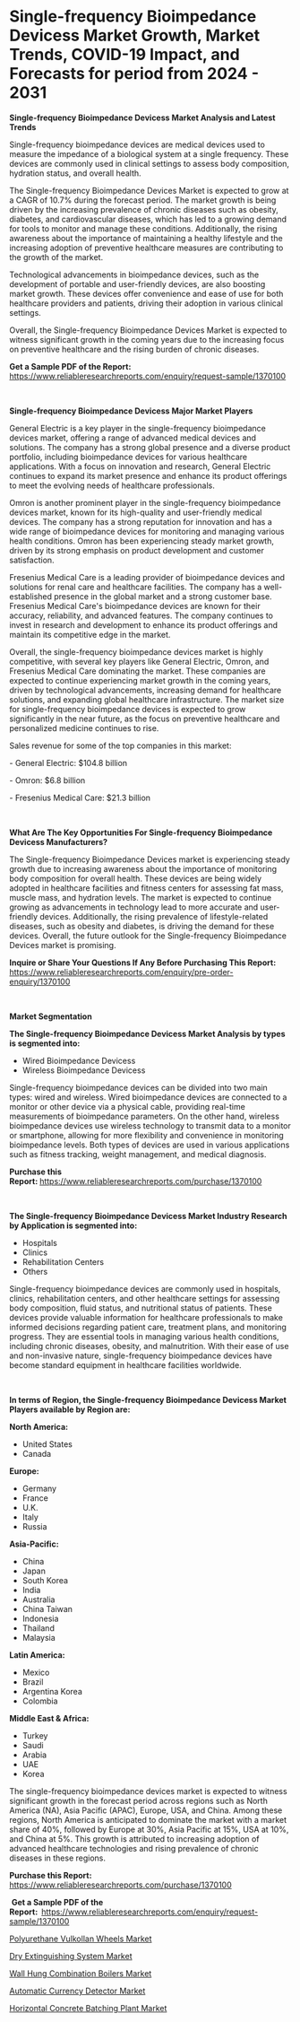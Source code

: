<p><h1>Single-frequency Bioimpedance Devicess Market Growth, Market Trends, COVID-19 Impact, and Forecasts for period from 2024 - 2031</h1></p><p><strong>Single-frequency Bioimpedance Devicess Market Analysis and Latest Trends</strong></p>
<p><p>Single-frequency bioimpedance devices are medical devices used to measure the impedance of a biological system at a single frequency. These devices are commonly used in clinical settings to assess body composition, hydration status, and overall health.</p><p>The Single-frequency Bioimpedance Devices Market is expected to grow at a CAGR of 10.7% during the forecast period. The market growth is being driven by the increasing prevalence of chronic diseases such as obesity, diabetes, and cardiovascular diseases, which has led to a growing demand for tools to monitor and manage these conditions. Additionally, the rising awareness about the importance of maintaining a healthy lifestyle and the increasing adoption of preventive healthcare measures are contributing to the growth of the market.</p><p>Technological advancements in bioimpedance devices, such as the development of portable and user-friendly devices, are also boosting market growth. These devices offer convenience and ease of use for both healthcare providers and patients, driving their adoption in various clinical settings.</p><p>Overall, the Single-frequency Bioimpedance Devices Market is expected to witness significant growth in the coming years due to the increasing focus on preventive healthcare and the rising burden of chronic diseases.</p></p>
<p><strong>Get a Sample PDF of the Report:&nbsp;</strong> <a href="https://www.reliableresearchreports.com/enquiry/request-sample/1370100">https://www.reliableresearchreports.com/enquiry/request-sample/1370100</a></p>
<p>&nbsp;</p>
<p><strong>Single-frequency Bioimpedance Devicess Major Market Players</strong></p>
<p><p>General Electric is a key player in the single-frequency bioimpedance devices market, offering a range of advanced medical devices and solutions. The company has a strong global presence and a diverse product portfolio, including bioimpedance devices for various healthcare applications. With a focus on innovation and research, General Electric continues to expand its market presence and enhance its product offerings to meet the evolving needs of healthcare professionals.</p><p>Omron is another prominent player in the single-frequency bioimpedance devices market, known for its high-quality and user-friendly medical devices. The company has a strong reputation for innovation and has a wide range of bioimpedance devices for monitoring and managing various health conditions. Omron has been experiencing steady market growth, driven by its strong emphasis on product development and customer satisfaction.</p><p>Fresenius Medical Care is a leading provider of bioimpedance devices and solutions for renal care and healthcare facilities. The company has a well-established presence in the global market and a strong customer base. Fresenius Medical Care's bioimpedance devices are known for their accuracy, reliability, and advanced features. The company continues to invest in research and development to enhance its product offerings and maintain its competitive edge in the market.</p><p>Overall, the single-frequency bioimpedance devices market is highly competitive, with several key players like General Electric, Omron, and Fresenius Medical Care dominating the market. These companies are expected to continue experiencing market growth in the coming years, driven by technological advancements, increasing demand for healthcare solutions, and expanding global healthcare infrastructure. The market size for single-frequency bioimpedance devices is expected to grow significantly in the near future, as the focus on preventive healthcare and personalized medicine continues to rise.</p><p>Sales revenue for some of the top companies in this market:</p><p>- General Electric: $104.8 billion</p><p>- Omron: $6.8 billion</p><p>- Fresenius Medical Care: $21.3 billion</p></p>
<p>&nbsp;</p>
<p><strong>What Are The Key Opportunities For Single-frequency Bioimpedance Devicess Manufacturers?</strong></p>
<p><p>The Single-frequency Bioimpedance Devices market is experiencing steady growth due to increasing awareness about the importance of monitoring body composition for overall health. These devices are being widely adopted in healthcare facilities and fitness centers for assessing fat mass, muscle mass, and hydration levels. The market is expected to continue growing as advancements in technology lead to more accurate and user-friendly devices. Additionally, the rising prevalence of lifestyle-related diseases, such as obesity and diabetes, is driving the demand for these devices. Overall, the future outlook for the Single-frequency Bioimpedance Devices market is promising.</p></p>
<p><strong>Inquire or Share Your Questions If Any Before Purchasing This Report:</strong> <a href="https://www.reliableresearchreports.com/enquiry/pre-order-enquiry/1370100">https://www.reliableresearchreports.com/enquiry/pre-order-enquiry/1370100</a></p>
<p>&nbsp;</p>
<p><strong>Market Segmentation</strong></p>
<p><strong>The Single-frequency Bioimpedance Devicess Market Analysis by types is segmented into:</strong></p>
<p><ul><li>Wired Bioimpedance Devicess</li><li>Wireless Bioimpedance Devicess</li></ul></p>
<p><p>Single-frequency bioimpedance devices can be divided into two main types: wired and wireless. Wired bioimpedance devices are connected to a monitor or other device via a physical cable, providing real-time measurements of bioimpedance parameters. On the other hand, wireless bioimpedance devices use wireless technology to transmit data to a monitor or smartphone, allowing for more flexibility and convenience in monitoring bioimpedance levels. Both types of devices are used in various applications such as fitness tracking, weight management, and medical diagnosis.</p></p>
<p><strong>Purchase this Report:&nbsp;</strong><a href="https://www.reliableresearchreports.com/purchase/1370100">https://www.reliableresearchreports.com/purchase/1370100</a></p>
<p>&nbsp;</p>
<p><strong>The Single-frequency Bioimpedance Devicess Market Industry Research by Application is segmented into:</strong></p>
<p><ul><li>Hospitals</li><li>Clinics</li><li>Rehabilitation Centers</li><li>Others</li></ul></p>
<p><p>Single-frequency bioimpedance devices are commonly used in hospitals, clinics, rehabilitation centers, and other healthcare settings for assessing body composition, fluid status, and nutritional status of patients. These devices provide valuable information for healthcare professionals to make informed decisions regarding patient care, treatment plans, and monitoring progress. They are essential tools in managing various health conditions, including chronic diseases, obesity, and malnutrition. With their ease of use and non-invasive nature, single-frequency bioimpedance devices have become standard equipment in healthcare facilities worldwide.</p></p>
<p>&nbsp;</p>
<p><strong>In terms of Region, the Single-frequency Bioimpedance Devicess Market Players available by Region are:</strong></p>
<p>
    <p> <strong> North America: </strong>
        <ul>
            <li>United States</li>
            <li>Canada</li>
        </ul>
        </p> 
    <p> <strong> Europe: </strong>
        <ul>
            <li>Germany</li>
            <li>France</li>
            <li>U.K.</li>
            <li>Italy</li>
            <li>Russia</li>
        </ul>
        </p> 
    <p> <strong> Asia-Pacific: </strong>
        <ul>
            <li>China</li>
            <li>Japan</li>
            <li>South Korea</li>
            <li>India</li>
            <li>Australia</li>
            <li>China Taiwan</li>
            <li>Indonesia</li>
            <li>Thailand</li>
            <li>Malaysia</li>
        </ul>
        </p> 
    <p> <strong> Latin America: </strong>
        <ul>
            <li>Mexico</li>
            <li>Brazil</li>
            <li>Argentina Korea</li>
            <li>Colombia</li>
        </ul>
        </p> 
    <p> <strong> Middle East & Africa: </strong>
        <ul>
            <li>Turkey</li>
            <li>Saudi</li>
            <li>Arabia</li>
            <li>UAE</li>
            <li>Korea</li>
        </ul>
    </p>
    </p>
<p><p>The single-frequency bioimpedance devices market is expected to witness significant growth in the forecast period across regions such as North America (NA), Asia Pacific (APAC), Europe, USA, and China. Among these regions, North America is anticipated to dominate the market with a market share of 40%, followed by Europe at 30%, Asia Pacific at 15%, USA at 10%, and China at 5%. This growth is attributed to increasing adoption of advanced healthcare technologies and rising prevalence of chronic diseases in these regions.</p></p>
<p><strong>Purchase this Report: </strong><a href="https://www.reliableresearchreports.com/purchase/1370100">https://www.reliableresearchreports.com/purchase/1370100</a></p>
<p>&nbsp;<strong>Get a Sample PDF of the Report:&nbsp;&nbsp;</strong><a href="https://www.reliableresearchreports.com/enquiry/request-sample/1370100">https://www.reliableresearchreports.com/enquiry/request-sample/1370100</a></p>
<p><strong></strong></p>
<p><p><a href="https://github.com/juniordelafrance/Market-Research-Report-List-1/blob/main/polyurethane-vulkollan-wheels-market.md">Polyurethane Vulkollan Wheels Market</a></p><p><a href="https://medium.com/@marieramos20/dry-extinguishing-system-market-size-and-market-trends-complete-industry-overview-2024-to-2031-89891f8b28f1">Dry Extinguishing System Market</a></p><p><a href="https://medium.com/@kathydavis04/wall-hung-combination-boilers-market-outlook-industry-overview-and-forecast-2024-to-2031-15ccb28162b2">Wall Hung Combination Boilers Market</a></p><p><a href="https://github.com/jaidynmorantestelletmjzya/Market-Research-Report-List-1/blob/main/automatic-currency-detector-market.md">Automatic Currency Detector Market</a></p><p><a href="https://medium.com/@kathydavis04/horizontal-concrete-batching-plant-market-size-market-outlook-and-market-forecast-2024-to-2031-63746402177e">Horizontal Concrete Batching Plant Market</a></p></p>